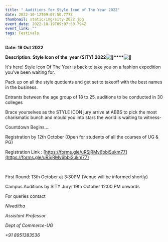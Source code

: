 ```yaml
---
title: " Auditions for Style Icon of The Year 2022"
date: 2022-10-12T09:07:50.777Z
thumbnail: static/img/sity-2022.jpg
event_date: 2022-10-19T09:07:50.794Z
event_link: ""
tags: Festivals
---
```

<!--StartFragment-->

**Date: 19 Oct 2022**

**Description: Style Icon of the  year (SITY) 2022![💃](https://fonts.gstatic.com/s/e/notoemoji/14.0/1f483/72.png)****![🕺](https://fonts.gstatic.com/s/e/notoemoji/14.0/1f57a/72.png)**



It's here! Style Icon Of The Year is back to take you on a fashion expedition you've been waiting for. 

Pack up on all the style quotients and get set to takeoff with the best names in the business. 



Entrants between the age group of 18 to 25, auditions to be conducted in 30 colleges 



Brace yourselves as the STYLE ICON jury arrive at ABBS to pick the most charismatic bunch and mould you into stars the world is waiting to witness- 



Countdown Begins....



Registration by 12th October (Open for students of all the courses of UG & PG)

Registration Link : [https://forms.gle/​uRSjRMv6bbiSukm77](https://forms.gle/uRSjRMv6bbiSukm77)

 



First Round: 13th October at 3:30PM (Venue will be informed shortly)

Campus Auditions by SITY Jury: 19th October 12:00 PM onwards



For queries contact



*Niveditha* 

*Assistant Professor* 

*Dept of Commerce-UG*

*+91 8951383536*

<!--EndFragment-->